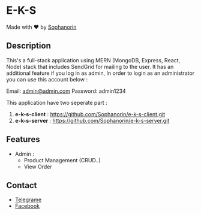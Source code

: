 # E-K-S

Made with :heart: by [Sophanorin](https://web.facebook.com/Heou.sophanorin)

## Description
This's a full-stack application using MERN (MongoDB, Express, React, Node) stack that includes SendGrid for mailing to the user. It has an additional feature if you log in as admin, In order to login as an administrator you can use this account below :

  Email: admin@admin.com 
  Password: admin1234

This application have two seperate part :
1. **e-k-s-client** : https://github.com/Sophanorin/e-k-s-client.git
2. **e-k-s-server** : https://github.com/Sophanorin/e-k-s-server.git

## Features

- Admin :
  - Product Management (CRUD..)
  - View Order

## Contact 

 - [Telegrame](https://telegram.me/HoeuSophanorin)
 - [Facebook](https://web.facebook.com/Heou.sophanorin)
